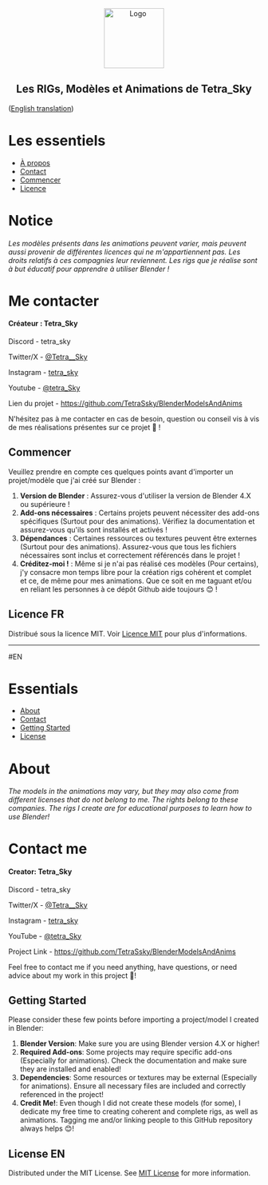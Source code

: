 <div align="center">
  <a href="https://github.com/ShaanCoding/ReadME-Generator">
    <img src="https://avatars.githubusercontent.com/u/145525993?v=4" alt="Logo" width="120" height="120">
  </a>
  <h2 align="center">Les RIGs, Modèles et Animations de Tetra_Sky</h3>
</div>

([English translation](#EN))

# Les essentiels

- [À propos](#notice)
- [Contact](#me-contacter)
- [Commencer](#commencer)
- [Licence](#license-FR)

# Notice

###### Les modèles présents dans les animations peuvent varier, mais peuvent aussi provenir de différentes licences qui ne m'appartiennent pas. Les droits relatifs à ces compagnies leur reviennent. Les rigs que je réalise sont à but éducatif pour apprendre à utiliser Blender !

# Me contacter

#### Créateur : Tetra_Sky

Discord - tetra_sky

Twitter/X - [@Tetra__Sky](https://twitter.com/Tetra__Sky)

Instagram - [tetra_sky](https://www.instagram.com/tetra__sky/)

Youtube - [@tetra_Sky](https://www.youtube.com/@tetra_sky)

Lien du projet - https://github.com/TetraSsky/BlenderModelsAndAnims

N'hésitez pas à me contacter en cas de besoin, question ou conseil vis à vis de mes réalisations présentes sur ce projet 🙂 !

## Commencer

Veuillez prendre en compte ces quelques points avant d'importer un projet/modèle que j'ai créé sur Blender :

1. **Version de Blender** : Assurez-vous d'utiliser la version de Blender 4.X ou supérieure !
2. **Add-ons nécessaires** : Certains projets peuvent nécessiter des add-ons spécifiques (Surtout pour des animations). Vérifiez la documentation et assurez-vous qu'ils sont installés et activés !
3. **Dépendances** : Certaines ressources ou textures peuvent être externes (Surtout pour des animations). Assurez-vous que tous les fichiers nécessaires sont inclus et correctement référencés dans le projet !
4. **Créditez-moi !** : Même si je n'ai pas réalisé ces modèles (Pour certains), j'y consacre mon temps libre pour la création rigs cohérent et complet et ce, de même pour mes animations. Que ce soit en me taguant et/ou en reliant les personnes à ce dépôt Github aide toujours 😊 !

## Licence FR

Distribué sous la licence MIT. Voir [Licence MIT](https://opensource.org/licenses/MIT) pour plus d'informations.

---

#EN

# Essentials

- [About](#About)
- [Contact](#contact-me)
- [Getting Started](#getting-started)
- [License](#license-EN)

# About

###### The models in the animations may vary, but they may also come from different licenses that do not belong to me. The rights belong to these companies. The rigs I create are for educational purposes to learn how to use Blender!

# Contact me

#### Creator: Tetra_Sky

Discord - tetra_sky

Twitter/X - [@Tetra__Sky](https://twitter.com/Tetra__Sky)

Instagram - [tetra_sky](https://www.instagram.com/tetra__sky/)

YouTube - [@tetra_Sky](https://www.youtube.com/@tetra_sky)

Project Link - https://github.com/TetraSsky/BlenderModelsAndAnims

Feel free to contact me if you need anything, have questions, or need advice about my work in this project 🙂!

## Getting Started

Please consider these few points before importing a project/model I created in Blender:

1. **Blender Version**: Make sure you are using Blender version 4.X or higher!
2. **Required Add-ons**: Some projects may require specific add-ons (Especially for animations). Check the documentation and make sure they are installed and enabled!
3. **Dependencies**: Some resources or textures may be external (Especially for animations). Ensure all necessary files are included and correctly referenced in the project!
4. **Credit Me!**: Even though I did not create these models (for some), I dedicate my free time to creating coherent and complete rigs, as well as animations. Tagging me and/or linking people to this GitHub repository always helps 😊!

## License EN

Distributed under the MIT License. See [MIT License](https://opensource.org/licenses/MIT) for more information.
